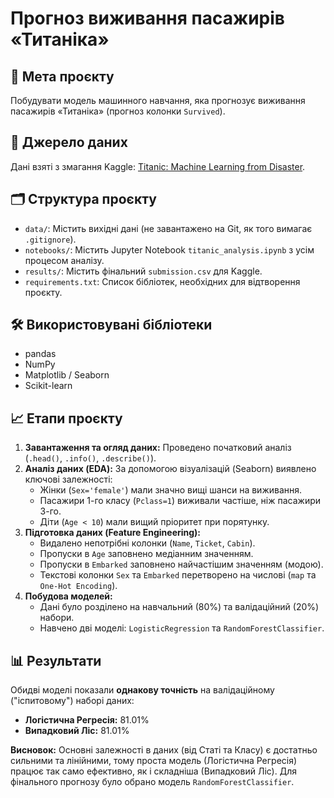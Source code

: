 # Прогноз виживання пасажирів «Титаніка»

## 🎯 Мета проєкту
Побудувати модель машинного навчання, яка прогнозує виживання пасажирів «Титаніка» (прогноз колонки `Survived`).

## 💾 Джерело даних
Дані взяті з змагання Kaggle: [Titanic: Machine Learning from Disaster](https://www.kaggle.com/c/titanic-machine-learning-from-disaster).

## 🗂️ Структура проєкту
* `data/`: Містить вихідні дані (не завантажено на Git, як того вимагає `.gitignore`).
* `notebooks/`: Містить Jupyter Notebook `titanic_analysis.ipynb` з усім процесом аналізу.
* `results/`: Містить фінальний `submission.csv` для Kaggle.
* `requirements.txt`: Список бібліотек, необхідних для відтворення проєкту.

## 🛠️ Використовувані бібліотеки
* pandas
* NumPy
* Matplotlib / Seaborn
* Scikit-learn

## 📈 Етапи проєкту
1.  **Завантаження та огляд даних:** Проведено початковий аналіз (`.head()`, `.info()`, `.describe()`).
2.  **Аналіз даних (EDA):** За допомогою візуалізацій (Seaborn) виявлено ключові залежності:
    * Жінки (`Sex='female'`) мали значно вищі шанси на виживання.
    * Пасажири 1-го класу (`Pclass=1`) виживали частіше, ніж пасажири 3-го.
    * Діти (`Age < 10`) мали вищий пріоритет при порятунку.
3.  **Підготовка даних (Feature Engineering):**
    * Видалено непотрібні колонки (`Name`, `Ticket`, `Cabin`).
    * Пропуски в `Age` заповнено медіанним значенням.
    * Пропуски в `Embarked` заповнено найчастішим значенням (модою).
    * Текстові колонки `Sex` та `Embarked` перетворено на числові (`map` та `One-Hot Encoding`).
4.  **Побудова моделей:**
    * Дані було розділено на навчальний (80%) та валідаційний (20%) набори.
    * Навчено дві моделі: `LogisticRegression` та `RandomForestClassifier`.

## 📊 Результати
Обидві моделі показали **однакову точність** на валідаційному ("іспитовому") наборі даних:

* **Логістична Регресія:** 81.01%
* **Випадковий Ліс:** 81.01%

**Висновок:** Основні залежності в даних (від Статі та Класу) є достатньо сильними та лінійними, тому проста модель (Логістична Регресія) працює так само ефективно, як і складніша (Випадковий Ліс). Для фінального прогнозу було обрано модель `RandomForestClassifier`.
